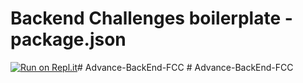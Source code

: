 # Backend Challenges boilerplate - package.json
[![Run on Repl.it](https://repl.it/badge/github/freeCodeCamp/boilerplate-npm)](https://repl.it/github/freeCodeCamp/boilerplate-npm)#   A d v a n c e - B a c k E n d - F C C  
 # Advance-BackEnd-FCC
